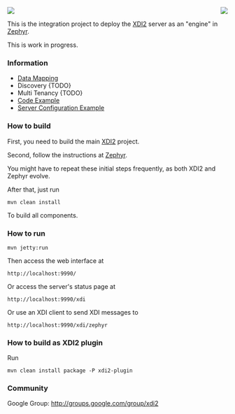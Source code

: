 <a href="http://projectdanube.org/" target="_blank"><img src="http://peacekeeper.github.com/xdi2/images/projectdanube_logo.png" align="right"></a>
<img src="http://peacekeeper.github.com/xdi2/images/logo64.png"><br>

This is the integration project to deploy the [XDI2](http://github.com/projectdanube/xdi2) server as an "engine" in [Zephyr](http://github.com/airships/zephyr).

This is work in progress. 

### Information

* [Data Mapping](https://github.com/projectdanube/xdi2-zephyr/wiki/Data%20Mapping)
* Discovery {TODO}
* Multi Tenancy {TODO}
* [Code Example](https://github.com/projectdanube/xdi2-zephyr/wiki/Code%20Example)
* [Server Configuration Example](https://github.com/projectdanube/xdi2-zephyr/wiki/Server%20Configuration%20Example)

### How to build

First, you need to build the main [XDI2](http://github.com/projectdanube/xdi2) project.

Second, follow the instructions at [Zephyr](http://github.com/airships/zephyr).

You might have to repeat these initial steps frequently, as both XDI2 and Zephyr evolve.

After that, just run

    mvn clean install

To build all components.

### How to run

    mvn jetty:run

Then access the web interface at

	http://localhost:9990/

Or access the server's status page at

	http://localhost:9990/xdi

Or use an XDI client to send XDI messages to

    http://localhost:9990/xdi/zephyr

### How to build as XDI2 plugin

Run

    mvn clean install package -P xdi2-plugin

### Community

Google Group: http://groups.google.com/group/xdi2
